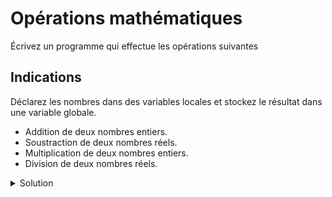 # Opérations mathématiques

Écrivez un programme qui effectue les opérations suivantes

Indications
-----------
Déclarez les nombres dans des variables locales et stockez le résultat dans une variable globale.

- Addition de deux nombres entiers.
- Soustraction de deux nombres réels.
- Multiplication de deux nombres entiers.
- Division de deux nombres réels.

<details>
<summary>Solution</summary>

~~~cpp

int res_int;
float res_float;

int main() {

    int a = 5, b = 3;
    float c = 7.5, d = 2.5;

    res_int = a + b;
    res_int = c - d;

    res_float = a * b;
    res_float = c / d;

    return 0;
}

~~~
</details>

